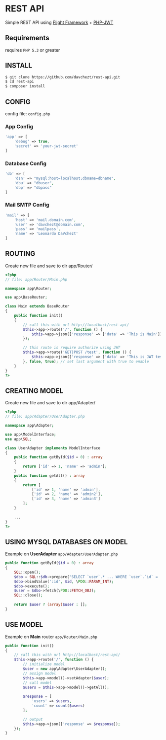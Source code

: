 # REST API

Simple REST API using [Flight Framework](https://github.com/mikecao/flight) + [PHP-JWT](https://github.com/firebase/php-jwt)

## Requirements
requires `PHP 5.3` or greater

## INSTALL
```bash
$ git clone https://github.com/davchezt/rest-api.git
$ cd rest-api
$ composer install
```

## CONFIG
config file: `config.php`

### App Config
```php
'app' => [
    'debug' => true,
    'secret' => 'your-jwt-secret'
]
```

### Database Config
```php
'db' => [
    'dsn' => "mysql:host=localhost;dbname=dbname",
    'dbu' => "dbuser",
    'dbp' => "dbpass"
]
```

### Mail SMTP Config
```php
'mail' => [
    'host' => 'mail.domain.com',
    'user' => 'davchezt@domain.com',
    'pass' => 'mailpass',
    'name' => 'Leonardo DaVchezt'
]
```

## ROUTING
Create new file and save to dir app/Router/

```php
<?php
// file: app/Router/Main.php

namespace app\Router;

use app\BaseRouter;

class Main extends BaseRouter
{
    public function init()
    {
        // call this with url http://localhost/rest-api/
        $this->app->route('/', function () {
            $this->app->json(['response' => ['data' => 'This is Main']]);
        });

        // this route is require authorize using JWT
        $this->app->route('GET|POST /test', function () {
            $this->app->json(['response' => ['data' => 'This is JWT test']]);
        }, false, true); // set last argument with true to enable
    }
}
?>
```

## CREATING MODEL
Create new file and save to dir app/Adapter/

```php
<?php
// file: app/Adapter/UserAdapter.php

namespace app\Adapter;

use app\ModelInterface;
use app\SQL;

class UserAdapter implements ModelInterface
{
    public function getById($id = 0) : array
    {
        return ['id' => 1, 'name' => 'admin'];
    }
    public function getAll() : array
    {
        return [
            ['id' => 1, 'name' => 'admin'],
            ['id' => 2, 'name' => 'admin2'],
            ['id' => 3, 'name' => 'admin3']
        ];
    }
    
    ...
}
?>
```
## USING MYSQL DATABASES ON MODEL
Example on __UserAdapter__ `app/Adapter/UserAdapter.php`
```php
public function getById($id = 0) : array
{
    SQL::open();
    $dbo = SQL::$db->prepare("SELECT `user`.* ... WHERE `user`.`id` = :id");
    $dbo->bindValue(':id', $id, \PDO::PARAM_INT);
    $dbo->execute();
    $user = $dbo->fetch(\PDO::FETCH_OBJ);
    SQL::close();
    
    return $user ? (array)$user : [];
}
```

## USE MODEL
Example on __Main__ router `app/Router/Main.php`
```php
public function init()
{
    // call this with url http://localhost/rest-api/
    $this->app->route('/', function () {
        // initialize model
        $user = new app\Adapter\UserAdapter();
        // assign model
        $this->app->model()->setAdapter($user);
        // call model
        $users = $this->app->model()->getAll();
        
        $response = [
            'users' => $users,
            'count' => count($users)
        ];

        // output
        $this->app->json(['response' => $response]);
    });
}
```